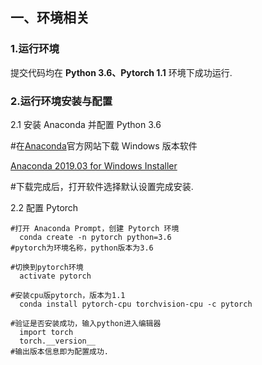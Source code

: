 
## 一、环境相关

### 1.运行环境
  提交代码均在 **Python 3.6、Pytorch 1.1** 环境下成功运行.

### 2.运行环境安装与配置
  2.1 安装 Anaconda 并配置 Python 3.6
  
  #在[Anaconda](http://jianshu.com)官方网站下载 Windows 版本软件
  
   [Anaconda 2019.03 for Windows Installer](https://repo.anaconda.com/archive/Anaconda3-2019.03-Windows-x86_64.exe)
  
  #下载完成后，打开软件选择默认设置完成安装.
  
  2.2 配置 Pytorch 
  ```
  #打开 Anaconda Prompt，创建 Pytorch 环境
    conda create -n pytorch python=3.6
  #pytorch为环境名称，python版本为3.6
  
  #切换到pytorch环境
    activate pytorch
  
  #安装cpu版pytorch，版本为1.1
    conda install pytorch-cpu torchvision-cpu -c pytorch
  
  #验证是否安装成功，输入python进入编辑器
    import torch
    torch.__version__
  #输出版本信息即为配置成功.
  ```
  
